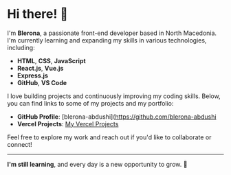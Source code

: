 # Hi there! 👋

I'm **Blerona**, a passionate front-end developer based in North Macedonia. I'm currently learning and expanding my skills in various technologies, including:

- **HTML**, **CSS**, **JavaScript**
- **React.js**, **Vue.js**
- **Express.js**
- **GitHub**, **VS Code**

I love building projects and continuously improving my coding skills. Below, you can find links to some of my projects and my portfolio:

- **GitHub Profile**: [blerona-abdushi](https://github.com/blerona-abdushi
- **Vercel Projects**: [My Vercel Projects](https://vercel.com/blerona-abdushi)

Feel free to explore my work and reach out if you'd like to collaborate or connect!

---

**I'm still learning**, and every day is a new opportunity to grow. 🚀
